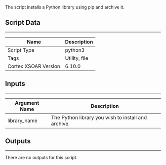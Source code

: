 The script installs a Python library using pip and archive it.

## Script Data

---

| **Name** | **Description** |
| --- | --- |
| Script Type | python3 |
| Tags | Utility, file |
| Cortex XSOAR Version | 6.10.0 |

## Inputs

---

| **Argument Name** | **Description** |
| --- | --- |
| library_name | The Python library you wish to install and archive. |

## Outputs

---
There are no outputs for this script.
